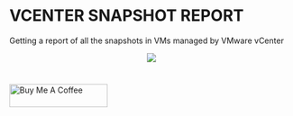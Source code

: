 # VCENTER SNAPSHOT REPORT
Getting a report of all the snapshots in VMs managed by VMware vCenter

<p align="center">
  <img src="https://i.imgur.com/a9oGBWJ.png"/>
  <br/>
</p>

#
<a href="https://www.buymeacoffee.com/haim_cohen" target="_blank"><img src="https://cdn.buymeacoffee.com/buttons/default-orange.png" alt="Buy Me A Coffee" height="41" width="174"></a>
